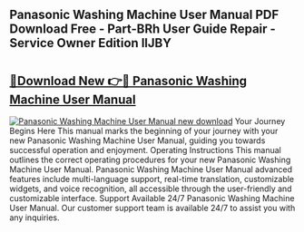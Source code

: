 ## Panasonic Washing Machine User Manual PDF Download Free - Part-BRh User Guide Repair - Service Owner Edition llJBY

# <h2><a href="http://cf26353.oget.top/?id=Panasonic+Washing+Machine+User+Manual">🔗Download New 👉🔴 Panasonic Washing Machine User Manual</a></h2>

[![Panasonic Washing Machine User Manual new download](https://i.imgur.com/5g1atiW.png)](http://cf26353.oget.top/?id=Panasonic+Washing+Machine+User+Manual)
Your Journey Begins Here This manual marks the beginning of your journey with your new Panasonic Washing Machine User Manual, guiding you towards successful operation and enjoyment. Operating Instructions This manual outlines the correct operating procedures for your new Panasonic Washing Machine User Manual. Panasonic Washing Machine User Manual advanced features include multi-language support, real-time translation, customizable widgets, and voice recognition, all accessible through the user-friendly and customizable interface. Support Available 24/7 Panasonic Washing Machine User Manual. Our customer support team is available 24/7 to assist you with any inquiries.
